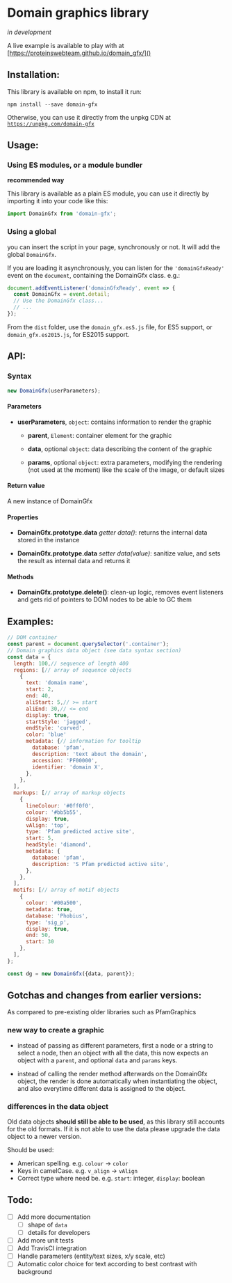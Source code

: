 Domain graphics library
=======================

_in development_

A live example is available to play with at
[https://proteinswebteam.github.io/domain_gfx/]()

Installation:
-------------

This library is available on npm, to install it run:

`npm install --save domain-gfx`

Otherwise, you can use it directly from the unpkg CDN at
[`https://unpkg.com/domain-gfx`]()

Usage:
------

### Using ES modules, or a module bundler

**recommended way**

This library is available as a plain ES module, you can use it directly
by importing it into your code like this:

```js
import DomainGfx from 'domain-gfx';
```

### Using a global

you can insert the script in your page, synchronously or not. It will
add the global `DomainGfx`.

If you are loading it asynchronously, you can listen for the
`'domainGfxReady'` event on the `document`, containing the DomainGfx
class. e.g.:

```js
document.addEventListener('domainGfxReady', event => {
  const DomainGfx = event.detail;
  // Use the DomainGfx class...
  // ...
});

```

From the `dist` folder, use the `domain_gfx.es5.js` file, for ES5
support, or `domain_gfx.es2015.js`, for ES2015 support.

API:
----

### Syntax

```js
new DomainGfx(userParameters);
```

#### Parameters

 - **userParameters**, `object`: contains information to render the graphic

   - **parent**, `Element`: container element for the graphic

   - **data**, optional `object`: data describing the content of the
   graphic

   - **params**, optional `object`: extra parameters, modifying the
   rendering (not used at the moment) like the scale of the image, or
   default sizes

#### Return value

A new instance of DomainGfx

#### Properties

 - **DomainGfx.prototype.data** *getter data()*: returns the internal
 data stored in the instance

 - **DomainGfx.prototype.data** *setter data(value)*: sanitize value,
 and sets the result as internal data and returns it

#### Methods

 - **DomainGfx.prototype.delete()**: clean-up logic, removes event
 listeners and gets rid of pointers to DOM nodes to be able to GC them

Examples:
---------

```js
// DOM container
const parent = document.querySelector('.container');
// Domain graphics data object (see data syntax section)
const data = {
  length: 100,// sequence of length 400
  regions: [// array of sequence objects
    {
      text: 'domain name',
      start: 2,
      end: 40,
      aliStart: 5,// >= start
      aliEnd: 30,// <= end
      display: true,
      startStyle: 'jagged',
      endStyle: 'curved',
      color: 'blue'
      metadata: {// information for tooltip
        database: 'pfam',
        description: 'text about the domain',
        accession: 'PF00000',
        identifier: 'domain X',
      },
    },
  ],
  markups: [// array of markup objects
    {
      lineColour: '#0ff0f0',
      colour: '#bb5b55',
      display: true,
      vAlign: 'top',
      type: 'Pfam predicted active site',
      start: 5,
      headStyle: 'diamond',
      metadata: {
        database: 'pfam',
        description: 'S Pfam predicted active site',
      },
    },
  ],
  motifs: [// array of motif objects
    {
      colour: '#00a500',
      metadata: true,
      database: 'Phobius',
      type: 'sig_p',
      display: true,
      end: 50,
      start: 30
    },
  ],
};

const dg = new DomainGfx({data, parent});

```

Gotchas and changes from earlier versions:
------------------------------------------

As compared to pre-existing older libraries such as PfamGraphics

### new way to create a graphic

 - instead of passing as different parameters, first a node or a string
 to select a node, then an object with all the data, this now expects
 an object with a `parent`, and optional `data` and `params` keys.

 - instead of calling the render method afterwards on the DomainGfx
 object, the render is done automatically when instantiating the object,
 and also everytime different data is assigned to the object.

### differences in the data object

Old data objects **should still be able to be used**, as this library
still accounts for the old formats. If it is not able to use the data
please upgrade the data object to a newer version.

Should be used:
 - American spelling. e.g. `colour` -> `color`
 - Keys in camelCase. e.g. `v_align` -> `vAlign`
 - Correct type where need be. e.g. `start`: integer, `display`: boolean


Todo:
-----

 - [ ] Add more documentation
   - [ ] shape of `data`
   - [ ] details for developers
 - [ ] Add more unit tests
 - [ ] Add TravisCI integration
 - [ ] Handle parameters (entity/text sizes, x/y scale, etc)
 - [ ] Automatic color choice for text according to best contrast with
 background
